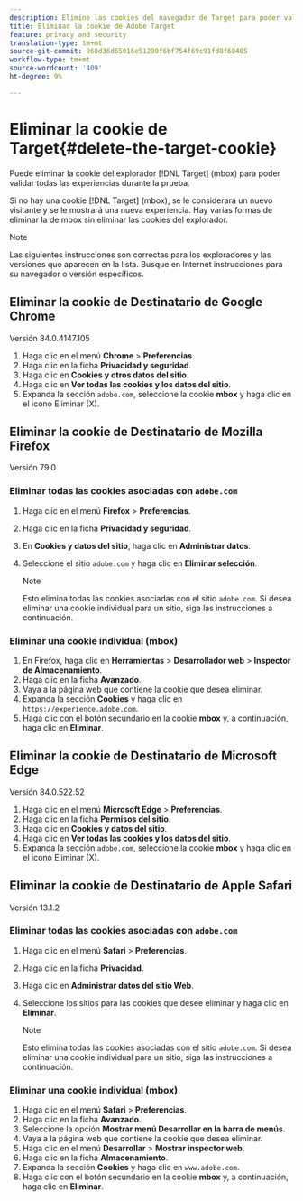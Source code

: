 ```yaml
---
description: Elimine las cookies del navegador de Target para poder validar todas las experiencias.
title: Eliminar la cookie de Adobe Target
feature: privacy and security
translation-type: tm+mt
source-git-commit: 968d36d65016e51290f6bf754f69c91fd8f68405
workflow-type: tm+mt
source-wordcount: '409'
ht-degree: 9%

---
```



# Eliminar la cookie de Target{#delete-the-target-cookie}

Puede eliminar la cookie del explorador [!DNL Target] (mbox) para poder validar todas las experiencias durante la prueba.

Si no hay una cookie [!DNL Target] (mbox), se le considerará un nuevo visitante y se le mostrará una nueva experiencia. Hay varias formas de eliminar la de mbox sin eliminar las cookies del explorador.

>[!NOTE]
>
>Las siguientes instrucciones son correctas para los exploradores y las versiones que aparecen en la lista. Busque en Internet instrucciones para su navegador o versión específicos.

## Eliminar la cookie de Destinatario de Google Chrome

Versión 84.0.4147.105

1. Haga clic en el menú **Chrome** > **Preferencias**.
1. Haga clic en la ficha **Privacidad y seguridad**.
1. Haga clic en **Cookies y otros datos del sitio**.
1. Haga clic en **Ver todas las cookies y los datos del sitio**.
1. Expanda la sección `adobe.com`, seleccione la cookie **mbox** y haga clic en el icono Eliminar (X).

## Eliminar la cookie de Destinatario de Mozilla Firefox

Versión 79.0

### Eliminar todas las cookies asociadas con `adobe.com`

1. Haga clic en el menú **Firefox** > **Preferencias**.
1. Haga clic en la ficha **Privacidad y seguridad**.
1. En **Cookies y datos del sitio**, haga clic en **Administrar datos**.
1. Seleccione el sitio `adobe.com` y haga clic en **Eliminar selección**.

   >[!NOTE]
   >
   >Esto elimina todas las cookies asociadas con el sitio `adobe.com`. Si desea eliminar una cookie individual para un sitio, siga las instrucciones a continuación.

### Eliminar una cookie individual (mbox)

1. En Firefox, haga clic en **Herramientas** > **Desarrollador web** > **Inspector de Almacenamiento**.
1. Haga clic en la ficha **Avanzado**.
1. Vaya a la página web que contiene la cookie que desea eliminar.
1. Expanda la sección **Cookies** y haga clic en `https://experience.adobe.com`.
1. Haga clic con el botón secundario en la cookie **mbox** y, a continuación, haga clic en **Eliminar**.

## Eliminar la cookie de Destinatario de Microsoft Edge

Versión 84.0.522.52

1. Haga clic en el menú **Microsoft Edge** > **Preferencias**.
1. Haga clic en la ficha **Permisos del sitio**.
1. Haga clic en **Cookies y datos del sitio**.
1. Haga clic en **Ver todas las cookies y los datos del sitio**.
1. Expanda la sección `adobe.com`, seleccione la cookie **mbox** y haga clic en el icono Eliminar (X).

## Eliminar la cookie de Destinatario de Apple Safari

Versión 13.1.2

### Eliminar todas las cookies asociadas con `adobe.com`

1. Haga clic en el menú **Safari** > **Preferencias**.
1. Haga clic en la ficha **Privacidad**.
1. Haga clic en **Administrar datos del sitio Web**.
1. Seleccione los sitios para las cookies que desee eliminar y haga clic en **Eliminar**.

   >[!NOTE]
   >
   >Esto elimina todas las cookies asociadas con el sitio `adobe.com`. Si desea eliminar una cookie individual para un sitio, siga las instrucciones a continuación.

### Eliminar una cookie individual (mbox)

1. Haga clic en el menú **Safari** > **Preferencias**.
1. Haga clic en la ficha **Avanzado**.
1. Seleccione la opción **Mostrar menú Desarrollar en la barra de menús**.
1. Vaya a la página web que contiene la cookie que desea eliminar.
1. Haga clic en el menú **Desarrollar** > **Mostrar inspector web**.
1. Haga clic en la ficha **Almacenamiento**.
1. Expanda la sección **Cookies** y haga clic en `www.adobe.com`.
1. Haga clic con el botón secundario en la cookie **mbox** y, a continuación, haga clic en **Eliminar**.
